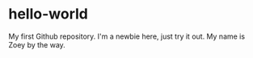 # hello-world
My first Github repository.
I'm a newbie here, just try it out.
My name is Zoey by the way.
